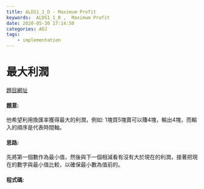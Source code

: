 ```yaml
---
title: ALDS1_1_D - Maximum Profit
keywords:  ALDS1_1_D ,  Maximum Profit
date: 2020-05-30 17:14:50
categories: AOJ
tags:
    - implementation
---
```

# 最大利潤
[題目網址](https://onlinejudge.u-aizu.ac.jp/courses/lesson/1/ALDS1/1/ALDS1_1_D)

#### 題意:
他希望利用換匯率獲得最大的利潤，例如: 1塊買5塊賣可以賺4塊，輸出4塊，而輸入的順序是代表時間軸。
<!-- more -->
#### 思路:
先將第一個數作為最小值，然後與下一個相減看有沒有大於現在的利潤，接著把現在的數字與最小值比較，以確保最小數為值前的。

#### 程式碼:
<script src="https://gist.github.com/Daviswww/b456634867aba083d9230d0180c34acc.js"></script>
